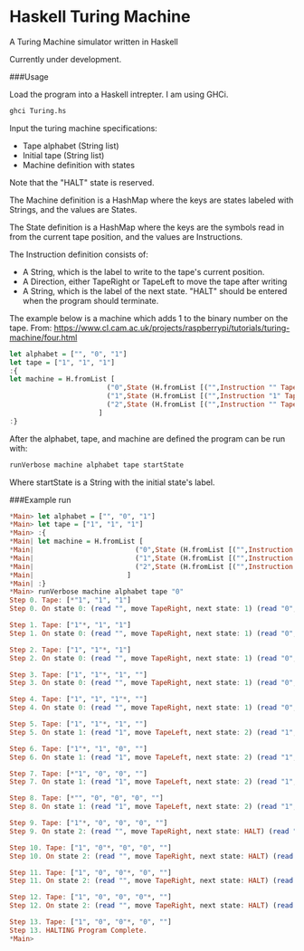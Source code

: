 # Haskell Turing Machine
A Turing Machine simulator written in Haskell

Currently under development.

###Usage

Load the program into a Haskell intrepter. I am using GHCi.

```sh
ghci Turing.hs
```

Input the turing machine specifications:
- Tape alphabet (String list)
- Initial tape (String list)
- Machine definition with states

Note that the "HALT" state is reserved.

The Machine definition is a HashMap where the keys are states labeled with Strings, and the values are States.

The State definition is a HashMap where the keys are the symbols read in from the current tape position, and the values are Instructions.

The Instruction definition consists of:
- A String, which is the label to write to the tape's current position.
- A Direction, either TapeRight or TapeLeft to move the tape after writing
- A String, which is the label of the next state. "HALT" should be entered when the program should terminate.


The example below is a machine which adds 1 to the binary number on the tape. From: https://www.cl.cam.ac.uk/projects/raspberrypi/tutorials/turing-machine/four.html

```haskell
let alphabet = ["", "0", "1"]
let tape = ["1", "1", "1"]
:{
let machine = H.fromList [
                        ("0",State (H.fromList [("",Instruction "" TapeRight "1"), ("0",Instruction "0" TapeLeft "0"), ("1",Instruction "1" TapeLeft "0")])),
                        ("1",State (H.fromList [("",Instruction "1" TapeLeft "2"), ("0",Instruction "1" TapeRight "2"), ("1",Instruction "0" TapeRight "1")])),
                        ("2",State (H.fromList [("",Instruction "" TapeRight "HALT"), ("0",Instruction "0" TapeLeft "2"), ("1",Instruction "1" TapeLeft "2")]))
                      ]
:}
```

After the alphabet, tape, and machine are defined the program can be run with:

```haskell
runVerbose machine alphabet tape startState
```

Where startState is a String with the initial state's label.

###Example run

```haskell
*Main> let alphabet = ["", "0", "1"]
*Main> let tape = ["1", "1", "1"]
*Main> :{
*Main| let machine = H.fromList [
*Main|                         ("0",State (H.fromList [("",Instruction "" TapeRight "1"), ("0",Instruction "0" TapeLeft "0"), ("1",Instruction "1" TapeLeft "0")])),
*Main|                         ("1",State (H.fromList [("",Instruction "1" TapeLeft "2"), ("0",Instruction "1" TapeRight "2"), ("1",Instruction "0" TapeRight "1")])),
*Main|                         ("2",State (H.fromList [("",Instruction "" TapeRight "HALT"), ("0",Instruction "0" TapeLeft "2"), ("1",Instruction "1" TapeLeft "2")]))
*Main|                       ]
*Main| :}
*Main> runVerbose machine alphabet tape "0"
Step 0. Tape: [*"1", "1", "1"]
Step 0. On state 0: (read "", move TapeRight, next state: 1) (read "0", move TapeLeft, next state: 0) (read "1", move TapeLeft, next state: 0)

Step 1. Tape: ["1"*, "1", "1"]
Step 1. On state 0: (read "", move TapeRight, next state: 1) (read "0", move TapeLeft, next state: 0) (read "1", move TapeLeft, next state: 0)

Step 2. Tape: ["1", "1"*, "1"]
Step 2. On state 0: (read "", move TapeRight, next state: 1) (read "0", move TapeLeft, next state: 0) (read "1", move TapeLeft, next state: 0)

Step 3. Tape: ["1", "1"*, "1", ""]
Step 3. On state 0: (read "", move TapeRight, next state: 1) (read "0", move TapeLeft, next state: 0) (read "1", move TapeLeft, next state: 0)

Step 4. Tape: ["1", "1", "1"*, ""]
Step 4. On state 0: (read "", move TapeRight, next state: 1) (read "0", move TapeLeft, next state: 0) (read "1", move TapeLeft, next state: 0)

Step 5. Tape: ["1", "1"*, "1", ""]
Step 5. On state 1: (read "1", move TapeLeft, next state: 2) (read "1", move TapeRight, next state: 2) (read "0", move TapeRight, next state: 1)

Step 6. Tape: ["1"*, "1", "0", ""]
Step 6. On state 1: (read "1", move TapeLeft, next state: 2) (read "1", move TapeRight, next state: 2) (read "0", move TapeRight, next state: 1)

Step 7. Tape: [*"1", "0", "0", ""]
Step 7. On state 1: (read "1", move TapeLeft, next state: 2) (read "1", move TapeRight, next state: 2) (read "0", move TapeRight, next state: 1)

Step 8. Tape: [*"", "0", "0", "0", ""]
Step 8. On state 1: (read "1", move TapeLeft, next state: 2) (read "1", move TapeRight, next state: 2) (read "0", move TapeRight, next state: 1)

Step 9. Tape: ["1"*, "0", "0", "0", ""]
Step 9. On state 2: (read "", move TapeRight, next state: HALT) (read "0", move TapeLeft, next state: 2) (read "1", move TapeLeft, next state: 2)

Step 10. Tape: ["1", "0"*, "0", "0", ""]
Step 10. On state 2: (read "", move TapeRight, next state: HALT) (read "0", move TapeLeft, next state: 2) (read "1", move TapeLeft, next state: 2)

Step 11. Tape: ["1", "0", "0"*, "0", ""]
Step 11. On state 2: (read "", move TapeRight, next state: HALT) (read "0", move TapeLeft, next state: 2) (read "1", move TapeLeft, next state: 2)

Step 12. Tape: ["1", "0", "0", "0"*, ""]
Step 12. On state 2: (read "", move TapeRight, next state: HALT) (read "0", move TapeLeft, next state: 2) (read "1", move TapeLeft, next state: 2)

Step 13. Tape: ["1", "0", "0"*, "0", ""]
Step 13. HALTING Program Complete.
*Main>
```

